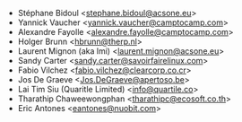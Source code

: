 - Stéphane Bidoul \<<stephane.bidoul@acsone.eu>\>
- Yannick Vaucher \<<yannick.vaucher@camptocamp.com>\>
- Alexandre Fayolle \<<alexandre.fayolle@camptocamp.com>\>
- Holger Brunn \<<hbrunn@therp.nl>\>
- Laurent Mignon (aka lmi) \<<laurent.mignon@acsone.eu>\>
- Sandy Carter \<<sandy.carter@savoirfairelinux.com>\>
- Fabio Vilchez \<<fabio.vilchez@clearcorp.co.cr>\>
- Jos De Graeve \<<Jos.DeGraeve@apertoso.be>\>
- Lai Tim Siu (Quaritle Limited) \<<info@quartile.co>\>
- Tharathip Chaweewongphan \<<tharathipc@ecosoft.co.th>\>
- Eric Antones \<<eantones@nuobit.com>\>
